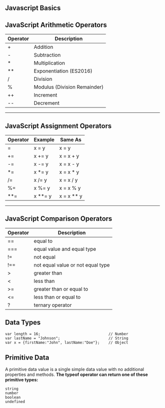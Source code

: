 ## Javascript Basics


## JavaScript Arithmetic Operators
|Operator  | Description                    |                     
|--------- | -------------------------------|                   
|     +    | Addition                       |                   
|        - | Subtraction                    |                   
|        * | Multiplication                 |                   
|       ** | Exponentiation (ES2016)        |                   
|        / | Division                       |                   
|        % | Modulus (Division Remainder)   |                       
|      ++  | Increment                      |           
|      --  | Decrement                      |
---------------------------------------------

## JavaScript Assignment Operators
| Operator| Example |	Same As  |
|---------|---------|------------|
|    =    | x = y   |   x = y    |
|   +=    | x += y  | x = x + y  |
|   -=    | x -= y  | x = x - y  |
|   *=    | x *= y  | x = x * y  |
|   /=    | x /= y  | x = x / y  |
|   %=    | x %= y  | x = x % y  |
|   **=   | x **= y | x = x ** y |
-----------------------------------
## JavaScript Comparison Operators
|Operator| Description   
|---------|-----------|
|   ==    | equal to  |         
|   ===   |    equal value and equal type       |        
|  !=     |   not equal        |         
|  !==    |not equal value or not equal type           | 
|  >       |  greater than|
| <       | less than
| >=       |greater than or equal to
| <=        |   less than or equal to|
| ?      |      ternary operator|

## Data Types
    var length = 16;                               // Number
    var lastName = "Johnson";                      // String
    var x = {firstName:"John", lastName:"Doe"};    // Object

## Primitive Data
A primitive data value is a single simple data value with no additional properties and methods.
**The typeof operator can return one of these primitive types:**

    string
    number
    boolean
    undefined

    
